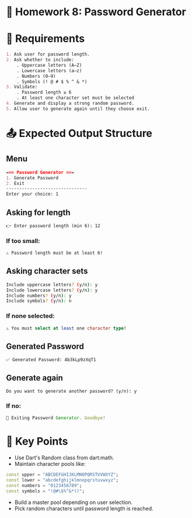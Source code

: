 # 📝 Homework 8: Password Generator

# 📌 Requirements
```markdown
1. Ask user for password length.
2. Ask whether to include:
    . Uppercase letters (A–Z)
    . Lowercase letters (a–z)
    . Numbers (0–9)
    . Symbols (! @ # $ % ^ & *)
3. Validate:
    . Password length ≥ 6
    . At least one character set must be selected
4. Generate and display a strong random password.
5. Allow user to generate again until they choose exit.
```
# 📤 Expected Output Structure
## Menu
```markdown
=== Password Generator ===
1. Generate Password
2. Exit
-------------------------------
Enter your choice: 1
```
## Asking for length
```markdown
👉 Enter password length (min 6): 12
```
### If too small:
```markdown
⚠️ Password length must be at least 6!
```
## Asking character sets
```bash
Include uppercase letters? (y/n): y
Include lowercase letters? (y/n): y
Include numbers? (y/n): y
Include symbols? (y/n): n
```
### If none selected:
```sql
⚠️ You must select at least one character type!
```
## Generated Password
```pgsql
✅ Generated Password: Ab3kLp9zXqT1
```
## Generate again
```pgsql
Do you want to generate another password? (y/n): y
```
### If no:
```javascript
👋 Exiting Password Generator. Goodbye!
```
# 🔑 Key Points
* Use Dart's Random class from dart:math.
* Maintain character pools like:
```dart
const upper = "ABCDEFGHIJKLMNOPQRSTUVWXYZ";
const lower = "abcdefghijklmnopqrstuvwxyz";
const numbers = "0123456789";
const symbols = "!@#\$%^&*()";
```
* Build a master pool depending on user selection.
* Pick random characters until password length is reached.